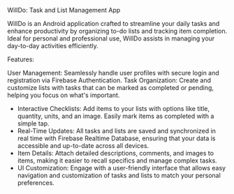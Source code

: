 WillDo: Task and List Management App

WillDo is an Android application crafted to streamline your daily tasks and enhance productivity by organizing to-do lists and tracking item completion. Ideal for personal and professional use, WillDo assists in managing your day-to-day activities efficiently.

Features:

User Management: Seamlessly handle user profiles with secure login and registration via Firebase Authentication.
Task Organization: Create and customize lists with tasks that can be marked as completed or pending, helping you focus on what's important.
* Interactive Checklists: Add items to your lists with options like title, quantity, units, and an image. Easily mark items as completed with a simple tap.
* Real-Time Updates: All tasks and lists are saved and synchronized in real time with Firebase Realtime Database, ensuring that your data is accessible and up-to-date across all devices.
* Item Details: Attach detailed descriptions, comments, and images to items, making it easier to recall specifics and manage complex tasks.
* UI Customization: Engage with a user-friendly interface that allows easy navigation and customization of tasks and lists to match your personal preferences.
